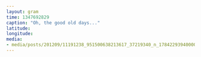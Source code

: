 ```yaml
---
layout: gram
time: 1347692829
caption: "Oh, the good old days..."
latitude: 
longitude: 
media:
- media/posts/201209/11191238_951500638213617_37219340_n_17842293940000351.jpg
---
```

